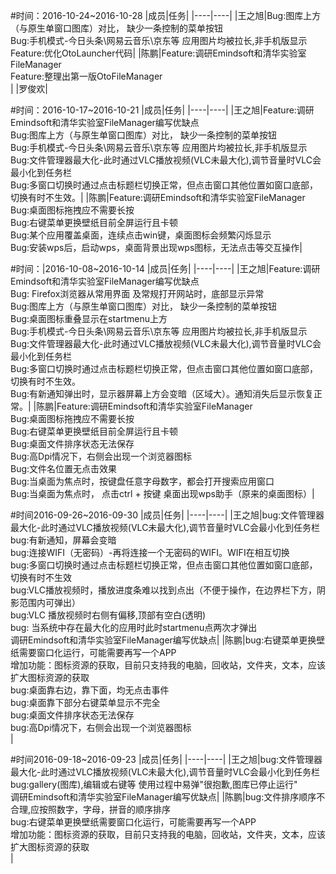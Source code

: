 #时间：2016-10-24~2016-10-28
|成员|任务|
|----|----|
|王之旭|Bug:图库上方（与原生单窗口图库）对比， 缺少一条控制的菜单按钮<br />Bug:手机模式-今日头条\网易云音乐\京东等 应用图片均被拉长,非手机版显示<br />Feature:优化OtoLauncher代码|
|陈鹏|Feature:调研Emindsoft和清华实验室FileManager<br />Feature:整理出第一版OtoFileManager<br />|
|罗俊欢|

#时间：2016-10-17~2016-10-21
|成员|任务|
|----|----|
|王之旭|Feature:调研Emindsoft和清华实验室FileManager编写优缺点<br />Bug:图库上方（与原生单窗口图库）对比， 缺少一条控制的菜单按钮<br />Bug:手机模式-今日头条\网易云音乐\京东等 应用图片均被拉长,非手机版显示<br />Bug:文件管理器最大化-此时通过VLC播放视频(VLC未最大化),调节音量时VLC会最小化到任务栏<br />Bug:多窗口切换时通过点击标题栏切换正常，但点击窗口其他位置如窗口底部，切换有时不生效。|
|陈鹏|Feature:调研Emindsoft和清华实验室FileManager<br />Bug:桌面图标拖拽应不需要长按<br />Bug:右键菜单更换壁纸目前全屏运行且卡顿<br />Bug:某个应用覆盖桌面，连续点击win键，桌面图标会频繁闪烁显示<br />Bug:安装wps后，启动wps，桌面背景出现wps图标，无法点击等交互操作|

#时间：|2016-10-08~2016-10-14
|成员|任务|
|----|----|
|王之旭|Feature:调研Emindsoft和清华实验室FileManager编写优缺点<br />Bug: Firefox浏览器从常用界面 及常规打开网站时，底部显示异常<br />Bug:图库上方（与原生单窗口图库）对比， 缺少一条控制的菜单按钮<br />Bug:桌面图标重叠显示在startmenu上方<br />Bug:手机模式-今日头条\网易云音乐\京东等 应用图片均被拉长,非手机版显示<br />Bug:文件管理器最大化-此时通过VLC播放视频(VLC未最大化),调节音量时VLC会最小化到任务栏<br />Bug:多窗口切换时通过点击标题栏切换正常，但点击窗口其他位置如窗口底部，切换有时不生效。<br />Bug:有新通知弹出时，显示器屏幕上方会变暗（区域大）。通知消失后显示恢复正常。|
|陈鹏|Feature:调研Emindsoft和清华实验室FileManager<br />Bug:桌面图标拖拽应不需要长按<br />Bug:右键菜单更换壁纸目前全屏运行且卡顿<br />Bug:桌面文件排序状态无法保存<br />Bug:高Dpi情况下，右侧会出现一个浏览器图标<br />Bug:文件名位置无点击效果<br />Bug:当桌面为焦点时，按键盘任意字母数字，都会打开搜索应用窗口<br />Bug:当桌面为焦点时， 点击ctrl + 按键 桌面出现wps助手（原来的桌面图标）|

#时间2016-09-26~2016-09-30
|成员|任务|
|----|----|
|王之旭|bug:文件管理器最大化-此时通过VLC播放视频(VLC未最大化),调节音量时VLC会最小化到任务栏<br />bug:有新通知，屏幕会变暗<br />bug:连接WIFI（无密码）-再将连接一个无密码的WIFI。WIFI在相互切换<br />bug:多窗口切换时通过点击标题栏切换正常，但点击窗口其他位置如窗口底部，切换有时不生效<br />bug:VLC播放视频时，播放进度条难以找到点出（不便于操作，在边界栏下方，阴影范围内可弹出）<br />bug:VLC 播放视频时右侧有偏移,顶部有空白(透明)<br />bug: 当系统中存在最大化的应用时此时startmenu点两次才弹出<br />调研Emindsoft和清华实验室FileManager编写优缺点|
|陈鹏|bug:右键菜单更换壁纸需要窗口化运行，可能需要再写一个APP<br />增加功能：图标资源的获取，目前只支持我的电脑，回收站，文件夹，文本，应该扩大图标资源的获取<br />bug:桌面靠右边，靠下面，均无点击事件<br />bug:桌面靠下部分右键菜单显示不完全<br />bug:桌面文件排序状态无法保存<br />bug:高Dpi情况下，右侧会出现一个浏览器图标<br />|

#时间2016-09-18~2016-09-23
|成员|任务|
|----|----|
|王之旭|bug:文件管理器最大化-此时通过VLC播放视频(VLC未最大化),调节音量时VLC会最小化到任务栏<br />bug:gallery(图库),编辑或右键等 使用过程中易弹"很抱歉,图库已停止运行"<br />调研Emindsoft和清华实验室FileManager编写优缺点|
|陈鹏|bug:文件排序顺序不合理,应按照数字，字母，拼音的顺序排序<br  />bug:右键菜单更换壁纸需要窗口化运行，可能需要再写一个APP<br />增加功能：图标资源的获取，目前只支持我的电脑，回收站，文件夹，文本，应该扩大图标资源的获取<br />|


